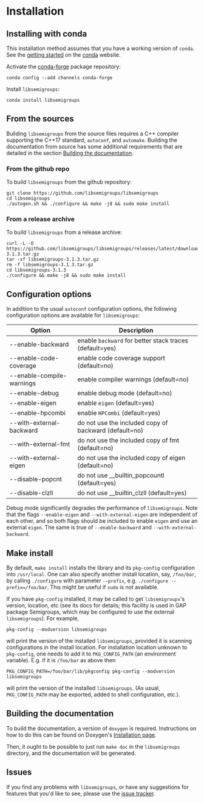 # Installation

## Installing with conda

This installation method assumes that you have a working version of `conda`.
See the [getting started](https://docs.conda.io/projects/conda/en/latest/user-guide/getting-started.html)
on the [conda](https://conda.io/) website.

Activate the [conda-forge](https://conda-forge.org/) package
repository:

    conda config --add channels conda-forge

Install `libsemigroups`:

    conda install libsemigroups

## From the sources

Building `libsemigroups` from the source files requires a C++ compiler
supporting the C++17 standard, `autoconf`, and `automake`. Building the
documentation from source has some additional requirements that are
detailed in the section [Building the documentation](index.md#building-the-documentation).

### From the github repo

To build `libsemigroups` from the github repository:

    git clone https://github.com/libsemigroups/libsemigroups
    cd libsemigroups
    ./autogen.sh && ./configure && make -j8 && sudo make install

### From a release archive

To build `libsemigroups` from a release archive:

    curl -L -O https://github.com/libsemigroups/libsemigroups/releases/latest/download/libsemigroups-3.1.3.tar.gz
    tar -xf libsemigroups-3.1.3.tar.gz
    rm -f libsemigroups-3.1.3.tar.gz
    cd libsemigroups-3.1.3
    ./configure && make -j8 && sudo make install

## Configuration options

In addition to the usual `autoconf` configuration options, the following
configuration options are available for `libsemigroups`:

| Option                     | Description                                             |
| -------------------------- | ------------------------------------------------------- |
| \--enable-backward         | enable `backward` for better stack traces (default=yes) |
| \--enable-code-coverage    | enable code coverage support (default=no)               |
| \--enable-compile-warnings | enable compiler warnings (default=no)                   |
| \--enable-debug            | enable debug mode (default=no)                          |
| \--enable-eigen            | enable `eigen` (default=yes)                            |
| \--enable-hpcombi          | enable `HPCombi` (default=yes)                          |
| \--with-external-backward  | do not use the included copy of backward (default=no)   |
| \--with-external-fmt       | do not use the included copy of fmt (default=no)        |
| \--with-external-eigen     | do not use the included copy of eigen (default=no)      |
| \--disable-popcnt          | do not use \_\_builtin_popcountl (default=yes)          |
| \--disable-clzll           | do not use \_\_builtin_clzll (default=yes)              |

Debug mode significantly degrades the performance of `libsemigroups`. Note that
the flags `--enable-eigen` and `--with-external-eigen` are independent of each
other, and so both flags should be included to enable `eigen` and use an
external `eigen`. The same is true of `--enable-backward` and
`--with-external-backward`.

## Make install

By default, `make install` installs the library and its `pkg-config`
configuration into `/usr/local`. One can also specify another install
location, say, `/foo/bar`, by calling `./configure` with parameter
`--prefix`, e.g. `./configure --prefix=/foo/bar`. This might be useful
if `sudo` is not available.

If you have `pkg-config` installed, it may be called to get
`libsemigroups`'s version, location, etc (see its docs for details; this
facility is used in GAP package Semigroups, which may be configured to
use the external `libsemigroups`). For example,

    pkg-config --modversion libsemigroups

will print the version of the installed `libsemigroups`, provided it is
scanning configurations in the install location. For installation
location unknown to `pkg-config`, one needs to add it to
`PKG_CONFIG_PATH` (an environment variable). E.g. if it is `/foo/bar` as
above then

    PKG_CONFIG_PATH=/foo/bar/lib/pkgconfig pkg-config --modversion libsemigroups

will print the version of the installed `libsemigroups`. (As usual,
`PKG_CONFIG_PATH` may be exported, added to shell configuration, etc.).

## Building the documentation

To build the documentation, a version of `doxygen` is required. Instructions on
how to do this can be found on Doxygen's
[Installation page](https://www.doxygen.nl/manual/install.html).

Then, it ought to be possible to just run `make doc` in the
`libsemigroups` directory, and the documentation will be generated.

## Issues

If you find any problems with `libsemigroups`, or have any suggestions
for features that you'd like to see, please use the
[issue tracker](https://github.com/libsemigroups/libsemigroups/issues).
